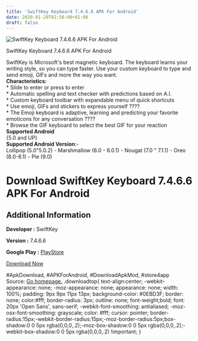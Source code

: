 ```yaml
---
title: 'SwiftKey Keyboard 7.4.6.6 APK For Android'
date: 2020-01-20T02:56:00+01:00
draft: false
---
```


![SwiftKey Keyboard 7.4.6.6 APK For Android](https://i1.wp.com/apkhome.net/wp-content/uploads/2020/01/SwiftKey-Keyboard-7.4.6.6.png "SwiftKey Keyboard 7.4.6.6 APK For Android")

  

SwiftKey Keyboard 7.4.6.6 APK For Android

SwiftKey is Microsoft's best magnetic keyboard. The keyboard learns your writing style, so you can type faster. Use your custom keyboard to type and send emoji, GIFs and more the way you want.  
**Characteristics:**  
\* Slide to enter or press to enter  
\* Automatic spelling and text checker with predictions based on A.I.  
\* Custom keyboard toolbar with expandable menu of quick shortcuts  
\* Use emoji, GIFs and stickers to express yourself ????  
\* The Emoji keyboard is adaptive, learning and predicting your favorite emoticons for any conversation ????  
\* Browse the GIF keyboard to select the best GIF for your reaction  
**Supported Android**  
{5.0 and UP}  
**Supported Android Version**:-  
Lollipop (5.0"5.0.2) - Marshmallow (6.0 - 6.0.1) - Nougat (7.0 " 7.1.1) - Oreo (8.0-8.1) - Pie (9.0)

Download SwiftKey Keyboard 7.4.6.6 APK For Android
==================================================

Additional Information
----------------------

**Developer :** SwiftKey

**Version :** 7.4.6.6

**Google Play :** [PlayStore](https://play.google.com/store/apps/details?id=com.touchtype.swiftkey)

  

[Download Now](https://store4app.co/post/swiftkey-keyboard-7-4-6-6-apk-for-android_1579455558)

  
#ApkDownload, #APKForAndroid, #DownloadApkMod, #store4app  
Source: [Go homepage.](https://store4app.co/post/swiftkey-keyboard-7-4-6-6-apk-for-android_1579455558) .downloadtop{ text-align:center; -webkit-appearance: none; -moz-appearance: none; appearance: none; width: 100%; padding: 9px 9px 11px 13px; background-color: #0EBD3F; border: none; color:#fff; border-radius: 3px; outline: none; font-weight;bold; font: 20px 'Open Sans', sans-serif; -webkit-font-smoothing: antialiased; -moz-osx-font-smoothing: grayscale; color: #fff; cursor: pointer; border-radius:15px;-webkit-border-radius:15px;-moz-border-radius:5px;box-shadow:0 0 5px rgba(0,0,0,.2);-moz-box-shadow:0 0 5px rgba(0,0,0,.2);-webkit-box-shadow:0 0 5px rgba(0,0,0,.2) !important; }